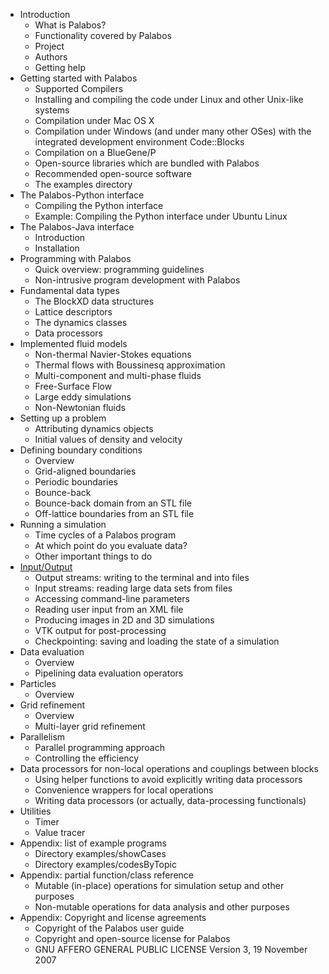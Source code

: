 * Introduction
    - What is Palabos?
    - Functionality covered by Palabos
    - Project
    - Authors
    - Getting help
* Getting started with Palabos
    - Supported Compilers
    - Installing and compiling the code under Linux and other Unix-like systems
    - Compilation under Mac OS X
    - Compilation under Windows (and under many other OSes) with the integrated development environment Code::Blocks
    - Compilation on a BlueGene/P
    - Open-source libraries which are bundled with Palabos
    - Recommended open-source software
    - The examples directory
* The Palabos-Python interface
    - Compiling the Python interface
    - Example: Compiling the Python interface under Ubuntu Linux
* The Palabos-Java interface
    - Introduction
    - Installation
* Programming with Palabos
    - Quick overview: programming guidelines
    - Non-intrusive program development with Palabos
* Fundamental data types
    - The BlockXD data structures
    - Lattice descriptors
    - The dynamics classes
    - Data processors
* Implemented fluid models
    - Non-thermal Navier-Stokes equations
    - Thermal flows with Boussinesq approximation
    - Multi-component and multi-phase fluids
    - Free-Surface Flow
    - Large eddy simulations
    - Non-Newtonian fluids
* Setting up a problem
    - Attributing dynamics objects
    - Initial values of density and velocity
* Defining boundary conditions
    - Overview
    - Grid-aligned boundaries
    - Periodic boundaries
    - Bounce-back
    - Bounce-back domain from an STL file
    - Off-lattice boundaries from an STL file
* Running a simulation
    - Time cycles of a Palabos program
    - At which point do you evaluate data?
    - Other important things to do
* [Input/Output](Input-Output.md/#InputOutput)
    - Output streams: writing to the terminal and into files
    - Input streams: reading large data sets from files
    - Accessing command-line parameters
    - Reading user input from an XML file
    - Producing images in 2D and 3D simulations
    - VTK output for post-processing
    - Checkpointing: saving and loading the state of a simulation
* Data evaluation
    - Overview
    - Pipelining data evaluation operators
* Particles
    - Overview
* Grid refinement
    - Overview
    - Multi-layer grid refinement
* Parallelism
    - Parallel programming approach
    - Controlling the efficiency
* Data processors for non-local operations and couplings between blocks
    - Using helper functions to avoid explicitly writing data processors
    - Convenience wrappers for local operations
    - Writing data processors (or actually, data-processing functionals)
* Utilities
    - Timer
    - Value tracer
* Appendix: list of example programs
    - Directory examples/showCases
    - Directory examples/codesByTopic
* Appendix: partial function/class reference
    - Mutable (in-place) operations for simulation setup and other purposes
    - Non-mutable operations for data analysis and other purposes
* Appendix: Copyright and license agreements
    - Copyright of the Palabos user guide
    - Copyright and open-source license for Palabos
    - GNU AFFERO GENERAL PUBLIC LICENSE Version 3, 19 November 2007